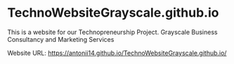 # TechnoWebsiteGrayscale.github.io
This is a website for our Technopreneurship Project. Grayscale Business Consultancy and Marketing Services

Website URL: https://antonii14.github.io/TechnoWebsiteGrayscale.github.io/

